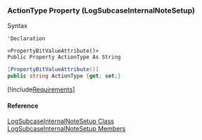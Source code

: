 ﻿### ActionType Property (LogSubcaseInternalNoteSetup)

Syntax

```vbnet
'Declaration

<PropertyBitValueAttribute()>
Public Property ActionType As String
```

```csharp
[PropertyBitValueAttribute()]
public string ActionType {get; set;}
```

[!include[Requirements](../partials/requirements.md)]

#### Reference

[LogSubcaseInternalNoteSetup Class](FChoice.Toolkits.Clarify~FChoice.Toolkits.Clarify.Support.LogSubcaseInternalNoteSetup.md)  
[LogSubcaseInternalNoteSetup Members](FChoice.Toolkits.Clarify~FChoice.Toolkits.Clarify.Support.LogSubcaseInternalNoteSetup_members.md)